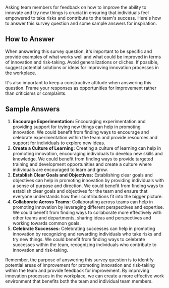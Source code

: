 

Asking team members for feedback on how to improve the ability to innovate and try new things is crucial in ensuring that individuals feel empowered to take risks and contribute to the team's success. Here's how to answer this survey question and some sample answers for inspiration.

How to Answer
-------------

When answering this survey question, it's important to be specific and provide examples of what works well and what could be improved in terms of innovation and risk-taking. Avoid generalizations or cliches. If possible, suggest potential solutions or ideas for improving innovation processes in the workplace.

It's also important to keep a constructive attitude when answering this question. Frame your responses as opportunities for improvement rather than criticisms or complaints.

Sample Answers
--------------

1. **Encourage Experimentation:** Encouraging experimentation and providing support for trying new things can help in promoting innovation. We could benefit from finding ways to encourage and celebrate experimentation within the team and provide resources and support for individuals to explore new ideas.
2. **Create a Culture of Learning:** Creating a culture of learning can help in promoting innovation, encouraging individuals to develop new skills and knowledge. We could benefit from finding ways to provide targeted training and development opportunities and create a culture where individuals are encouraged to learn and grow.
3. **Establish Clear Goals and Objectives:** Establishing clear goals and objectives can help in promoting innovation by providing individuals with a sense of purpose and direction. We could benefit from finding ways to establish clear goals and objectives for the team and ensure that everyone understands how their contributions fit into the bigger picture.
4. **Collaborate Across Teams:** Collaborating across teams can help in promoting innovation by leveraging different perspectives and expertise. We could benefit from finding ways to collaborate more effectively with other teams and departments, sharing ideas and perspectives and working towards common goals.
5. **Celebrate Successes:** Celebrating successes can help in promoting innovation by recognizing and rewarding individuals who take risks and try new things. We could benefit from finding ways to celebrate successes within the team, recognizing individuals who contribute to innovation and risk-taking.

Remember, the purpose of answering this survey question is to identify potential areas of improvement for promoting innovation and risk-taking within the team and provide feedback for improvement. By improving innovation processes in the workplace, we can create a more effective work environment that benefits both the team and individual team members.
